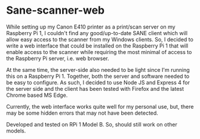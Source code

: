# Sane-scanner-web

While setting up my Canon E410 printer as a print/scan server on my Raspberry Pi 1, I couldn't find any good/up-to-date SANE client which will allow easy access to the scanner from my Windows clients.
So, I decided to write a web interface that could be installed on the Raspberry Pi 1 that will enable access to the scanner while requiring the most minimal of access to the Raspberry Pi server, i.e. web browser.

At the same time, the server-side also needed to be light since I'm running this on a Raspberry Pi 1. Together, both the server and software needed to be easy to configure.
As such, I decided to use Node JS and Express 4 for the server side and the client has been tested with Firefox and the latest Chrome based MS Edge.

Currently, the web interface works quite well for my personal use, but, there may be some hidden errors that may not have been detected.

Developed and tested on RPi 1 Model B. So, should still work on other models.
